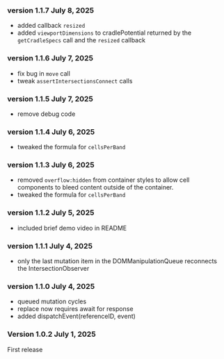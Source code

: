 ### version 1.1.7 July 8, 2025

- added callback `resized`
- added `viewportDimensions` to cradlePotential returned by the `getCradleSpecs` call and the `resized` callback

### version 1.1.6 July 7, 2025

- fix bug in `move` call
- tweak `assertIntersectionsConnect` calls

### version 1.1.5 July 7, 2025

- remove debug code

### version 1.1.4 July 6, 2025

- tweaked the formula for `cellsPerBand`

### version 1.1.3 July 6, 2025

- removed `overflow:hidden` from container styles to allow cell components to bleed content outside of the container.
- tweaked the formula for `cellsPerBand`

### version 1.1.2 July 5, 2025

- included brief demo video in README

### version 1.1.1 July 4, 2025

- only the last mutation item in the DOMManipulationQueue reconnects the IntersectionObserver

### version 1.1.0 July 4, 2025

- queued mutation cycles
- replace now requires await for response
- added dispatchEvent(referenceID, event)

### Version 1.0.2 July 1, 2025

First release